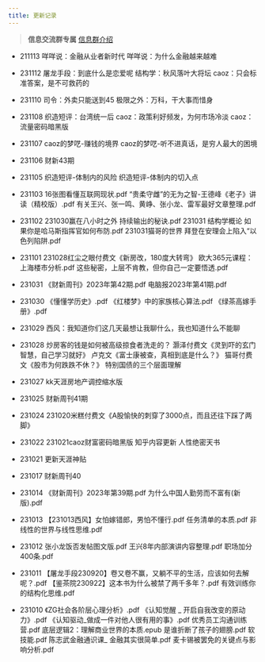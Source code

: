 ```yaml
---
title: 更新记录
---
```

> **信息交流群专属**
[信息群介绍](chat.md)

- 211113
  咩咩说：金融从业者新时代
  咩咩说：为什么金融越来越难

- 231112
  屠龙手段：到底什么是恋爱呢
  结构学：秋风落叶大将坛
  caoz：只会标准答案，是不可救药的


- 231110
  司令：外卖只能送到45
  极限之外：万科，干大事而惜身

- 231108
  织造短评：台湾统一后
  caoz：政策利好频发，为何市场冷淡
  caoz：流量密码暗黑版

- 231107
  caoz的梦呓-赚钱的境界
  caoz的梦呓-听不进真话，是穷人最大的困境

- 231106
  财新43期

- 231105
  织造短评-体制内的风险
  织造短评-体制内的切入点
  
- 231103
  16张图看懂互联网现状.pdf
  “贵柔守雌”的无为之智-王德峰《老子》讲读（精校版）.pdf
  有关王兴、张一鸣、黄峥、张小龙、雷军最好文章整理.pdf

- 231102
231030赢在八小时之外 持续输出的秘诀.pdf
231031 结构学概论 如果你是哈马斯指挥官如何布防.pdf
231031猫哥的世界 拜登在安理会上陷入“以色列陷阱.pdf

- 231101
  231028红尘之眼付费文《新房改，180度大转弯》
  欧大365元课程：上海楼市分析.pdf
  这些秘密，上层不肯教，但你自己一定要悟透.pdf


- 231031
  《财新周刊》2023年第42期.pdf
  电脑报2023年第41期.pdf

- 231030
  《懂懂学历史》.pdf
  《红楼梦》中的家族核心算法.pdf
  《绿茶高嫁手册》.pdf

- 231029
  西风：我知道你们这几天最想让我聊什么，我也知道什么不能聊

- 231028
  炒房客的钱是如何被高级掠食者洗走的？
  灏泽付费文《灵到吓的玄门智慧，自己学习就好》
  卢克文《富士康被查，真相到底是什么？》
  猫哥付费文《股市为何跌跌不休？》
  特别国债的三个层面理解

- 231027 kk天涯房地产调控缩水版

- 231025
  财新周刊41期

- 231024
  231020米糕付费文《A股愉快的刺穿了3000点，而且还往下踩了两脚》

- 231022
  231021caoz财富密码暗黑版
  知乎内容更新
  人性绝密天书
  
- 231021
  更新天涯神贴

- 231017
  财新周刊40

- 231014
  《财新周刊》2023年第39期.pdf
  为什么中国人勤劳而不富有(新版).pdf

- 231013
  【231013西风】女怕嫁错郎，男怕不懂行.pdf
  任务清单的本质.pdf
  非线性的世界与线性思维.pdf

- 231012
  张小龙饭否发帖图文版.pdf
  王兴8年内部演讲内容整理.pdf
  职场加分400条.pdf

- 231011
【屠龙手段230920】卷又卷不赢，又躺不平的生活，应该如何去解呢？.pdf
【鉴茶院230922】这本书为什么被禁了两千多年？.pdf
有效训练你的结构化思维.pdf

- 231010
  《ZG社会各阶层心理分析》.pdf
  《认知觉醒 _ 开启自我改变的原动力》.pdf
   《认知驱动_做成一件对他人很有用的事》.pdf
   优秀员工沟通训练营.pdf
   底层逻辑2：理解商业世界的本质.epub
   是谁折断了孩子的翅膀.pdf
   软技能.pdf
   陈志武金融通识课_ 金融其实很简单.pdf
   麦卡锡被罢免的关键点与影响分析.pdf
